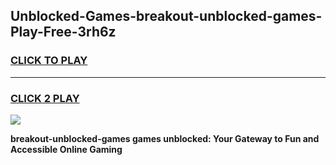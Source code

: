 
## Unblocked-Games-breakout-unblocked-games-Play-Free-3rh6z
<h3>
<a href="https://premium76.site?title=breakout-unblocked-games&ref=23A">CLICK TO PLAY</a></h3>
<hr>

<h3>
<a href="https://premium76.site?title=breakout-unblocked-games&ref=23A">CLICK 2 PLAY</a>
  
</h3>

<a href="https://premium76.site?title=breakout-unblocked-games&ref=23A"><img src="https://clearcache.store/games.png"></a>


**breakout-unblocked-games games unblocked: Your Gateway to Fun and Accessible Online Gaming**
